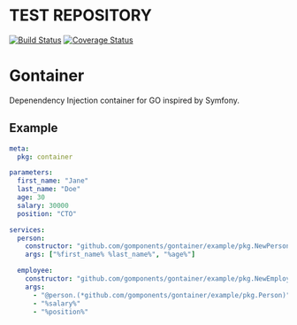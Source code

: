 # TEST REPOSITORY

[![Build Status](https://github.com/gomponents/gontainer/workflows/Tests/badge.svg?branch=master)](https://github.com/gomponents/gontainer/actions?query=workflow%3AGo)
[![Coverage Status](https://coveralls.io/repos/github/gomponents/gontainer/badge.svg?branch=master)](https://coveralls.io/github/gomponents/gontainer?branch=master)

# Gontainer

Depenendency Injection container for GO inspired by Symfony.

## Example

```yaml
meta:
  pkg: container

parameters:
  first_name: "Jane"
  last_name: "Doe"
  age: 30
  salary: 30000
  position: "CTO"

services:
  person:
    constructor: "github.com/gomponents/gontainer/example/pkg.NewPerson"
    args: ["%first_name% %last_name%", "%age%"]

  employee:
    constructor: "github.com/gomponents/gontainer/example/pkg.NewEmployee"
    args:
      - "@person.(*github.com/gomponents/gontainer/example/pkg.Person)"
      - "%salary%"
      - "%position%"
```
